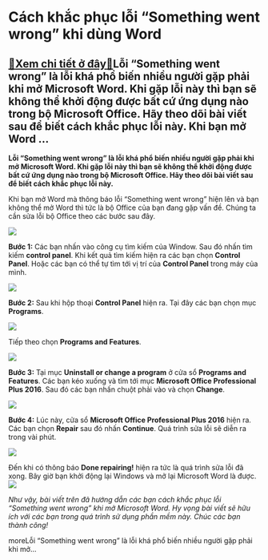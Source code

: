 Cách khắc phục lỗi “Something went wrong” khi dùng Word
=======================================================

[:gift:Xem chi tiết ở đây:gift:](https://hddtvn.com/cach-khac-phuc-loi-something-went-wrong-khi-dung-word/)Lỗi “Something went wrong” là lỗi khá phổ biến nhiều người gặp phải khi mở Microsoft Word. Khi gặp lỗi này thì bạn sẽ không thể khởi động được bất cứ ứng dụng nào trong bộ Microsoft Office. Hãy theo dõi bài viết sau để biết cách khắc phục lỗi này. Khi bạn mở Word …
-------------------------------------------------------------------------------------------------------------------------------------------------------------------------------------------------------------------------------------------------------------------------

**Lỗi “Something went wrong” là lỗi khá phổ biến nhiều người gặp phải khi mở Microsoft Word. Khi gặp lỗi này thì bạn sẽ không thể khởi động được bất cứ ứng dụng nào trong bộ Microsoft Office. Hãy theo dõi bài viết sau để biết cách khắc phục lỗi này.**


Khi bạn mở Word mà thông báo lỗi “Something went wrong” hiện lên và bạn không thể mở Word thì tức là bộ Office của bạn đang gặp vấn đề. Chúng ta cần sửa lỗi bộ Office theo các bước sau đây.


![](https://hddtvn.com/wp-content/uploads/2021/01/U8Ly7w3.png)


**Bước 1:** Các bạn nhấn vào công cụ tìm kiếm của Window. Sau đó nhấn tìm kiếm **control panel**. Khi kết quả tìm kiếm hiện ra các bạn chọn **Control Panel**. Hoặc các bạn có thể tự tìm tới vị trí của **Control Panel** trong máy của mình.


![](https://hddtvn.com/wp-content/uploads/2021/01/FI4Ymrv.png)


**Bước 2:** Sau khi hộp thoại **Control Panel** hiện ra. Tại đây các bạn chọn mục **Programs**.


![](https://hddtvn.com/wp-content/uploads/2021/01/SFiXyFn.png)


Tiếp theo chọn **Programs and Features**.


![](https://hddtvn.com/wp-content/uploads/2021/01/9lfWvyV.png)


**Bước 3:** Tại mục **Uninstall or change a program** ở cửa sổ **Programs and Features**. Các bạn kéo xuống và tìm tới mục **Microsoft Office Professional Plus 2016**. Sau đó các bạn nhấn chuột phải vào và chọn **Change**.


![](https://hddtvn.com/wp-content/uploads/2021/01/gFzJhXa.png)


**Bước 4:** Lúc này, cửa sổ **Microsoft Office Professional Plus 2016** hiện ra. Các bạn chọn **Repair** sau đó nhấn **Continue**. Quá trình sửa lỗi sẽ diễn ra trong vài phút.


![](https://hddtvn.com/wp-content/uploads/2021/01/ulife7I.png)


Đến khi có thông báo **Done repairing!** hiện ra tức là quá trình sửa lỗi đã xong. Bây giờ bạn khởi động lại Windows và mở lại Microsoft Word là được.![](https://hddtvn.com/wp-content/uploads/2021/01/6LyokIF.png)


*Như vậy, bài viết trên đã hướng dẫn các bạn cách khắc phục lỗi “Something went wrong” khi mở Microsoft Word. Hy vọng bài viết sẽ hữu ích với các bạn trong quá trình sử dụng phần mềm này. Chúc các bạn thành công!*


moreLỗi “Something went wrong” là lỗi khá phổ biến nhiều người gặp phải khi mở…

